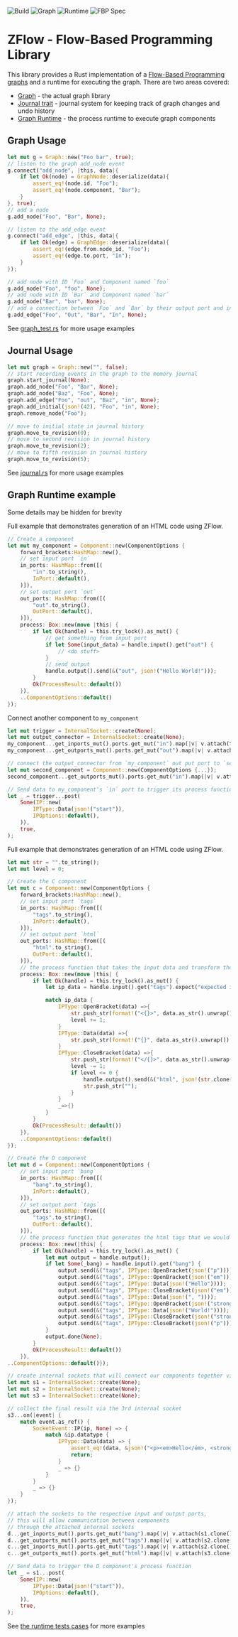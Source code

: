 ![Build](https://github.com/darmie/zflow/actions/workflows/build.yml/badge.svg)
![Graph](https://github.com/darmie/zflow/actions/workflows/graph.yml/badge.svg) 
![Runtime](https://github.com/darmie/zflow/actions/workflows/runtime.yml/badge.svg)
![FBP Spec](https://github.com/darmie/zflow/actions/workflows/fbp.yml/badge.svg)

# ZFlow - Flow-Based Programming Library

This library provides a Rust implementation of a [Flow-Based Programming graphs](https://flow-based.org/) and a runtime for executing the graph. There are two areas covered:

* [Graph](https://github.com/darmie/zflow/blob/main/zflow_graph) - the actual graph library
* [Journal trait](https://github.com/darmie/zflow/blob/main/zflow_graph/src/journal.rs) - journal system for keeping track of graph changes and undo history
* [Graph Runtime](https://github.com/darmie/zflow/blob/main/zflow_runtime) - the process runtime to execute graph components

## Graph Usage 
```rust
let mut g = Graph::new("Foo bar", true);
// listen to the graph add_node event
g.connect("add_node", |this, data|{
    if let Ok(node) = GraphNode::deserialize(data){
        assert_eq!(node.id, "Foo");
        assert_eq!(node.component, "Bar");
    }
}, true);
// add a node
g.add_node("Foo", "Bar", None);

// listen to the add_edge event
g.connect("add_edge", |this, data|{
    if let Ok(edge) = GraphEdge::deserialize(data){
        assert_eq!(edge.from.node_id, "Foo");
        assert_eq!(edge.to.port, "In");
    }
});

// add node with ID `Foo` and Component named `foo`
g.add_node("Foo", "foo", None);
// add node with ID `Bar` and Component named `bar`
g.add_node("Bar", "bar", None);
// add a connection between `Foo` and `Bar` by their output port and input ports respectively.
g.add_edge("Foo", "Out", "Bar", "In", None);
```
See [graph_test.rs](https://github.com/darmie/zflow/blob/main/zflow_graph/src/graph_test.rs) for more usage examples

## Journal Usage
```rs
let mut graph = Graph::new("", false);
// start recording events in the graph to the memory journal
graph.start_journal(None);
graph.add_node("Foo", "Bar", None);
graph.add_node("Baz", "Foo", None);
graph.add_edge("Foo", "out", "Baz", "in", None);
graph.add_initial(json!(42), "Foo", "in", None);
graph.remove_node("Foo");

// move to initial state in journal history
graph.move_to_revision(0);
// move to second revision in journal history
graph.move_to_revision(2);
// move to fifth revision in journal history
graph.move_to_revision(5);
```
See [journal.rs](https://github.com/darmie/zflow/blob/main/zflow_graph/src/journal.rs#L1013) for more usage examples

## Graph Runtime example 
Some details may be hidden for brevity

Full example that demonstrates generation of an HTML code using ZFlow.
```rs
// Create a component
let mut my_component = Component::new(ComponentOptions {
    forward_brackets:HashMap::new(),
    // set input port `in`
    in_ports: HashMap::from([(
        "in".to_string(),
        InPort::default(),
    )]),
    // set output port `out`
    out_ports: HashMap::from([(
        "out".to_string(),
        OutPort::default(),
    )]),
    process: Box::new(move |this| {
        if let Ok(handle) = this.try_lock().as_mut() {
            // get something from input port
            if let Some(input_data) = handle.input().get("out") {
                // <do stuff>
            }
            // send output
            handle.output().send(&("out", json!("Hello World!")));
        }
        Ok(ProcessResult::default())
    }),
    ..ComponentOptions::default()
});
```

Connect another component to `my_component`

```rs
let mut trigger = InternalSocket::create(None);
let mut output_connector = InternalSocket::create(None);
my_component...get_inports_mut().ports.get_mut("in").map(|v| v.attach(trigger.clone(), None));
my_component...get_outports_mut().ports.get_mut("out").map(|v| v.attach(output_connector.clone(), None));

// connect the output_connector from `my_component` out put port to `second_component`'s input port
let mut second_component = Component::new(ComponentOptions {...});
second_component...get_outports_mut().ports.get_mut("in").map(|v| v.attach(output_connector.clone(), None));

// Send data to my_component's `in` port to trigger its process function
let _ = trigger...post(
    Some(IP::new(
        IPType::Data(json!("start")),
        IPOptions::default(),
    )),
    true,
);
```

Full example that demonstrates generation of an HTML code using ZFlow.

```rs
let mut str = "".to_string();
let mut level = 0;

// Create the C component
let mut c = Component::new(ComponentOptions {
    forward_brackets:HashMap::new(),
    // set input port `tags`
    in_ports: HashMap::from([(
        "tags".to_string(),
        InPort::default(),
    )]),
    // set output port `html`
    out_ports: HashMap::from([(
        "html".to_string(),
        OutPort::default(),
    )]),
    // the process function that takes the input data and transform them into an html string that is then sent out via the output port
    process: Box::new(move |this| {
        if let Ok(handle) = this.try_lock().as_mut() {
            let ip_data = handle.input().get("tags").expect("expected inport data").datatype;

            match ip_data {
                IPType::OpenBracket(data) =>{
                    str.push_str(format!("<{}>", data.as_str().unwrap()).as_str());
                    level += 1;
                }
                IPType::Data(data) =>{
                    str.push_str(format!("{}", data.as_str().unwrap()).as_str());
                }
                IPType::CloseBracket(data) =>{
                    str.push_str(format!("</{}>", data.as_str().unwrap()).as_str());
                    level -= 1;
                    if level <= 0 {
                        handle.output().send(&("html", json!(str.clone())));
                        str.push_str("");
                    }
                }
                _=>{}
            }
        }
        Ok(ProcessResult::default())
    }),
    ..ComponentOptions::default()
});

// Create the D component
let mut d = Component::new(ComponentOptions {
    // set input port `bang`
    in_ports: HashMap::from([(
        "bang".to_string(),
        InPort::default(),
    )]),
    // set output port `tags`
    out_ports: HashMap::from([(
        "tags".to_string(),
        OutPort::default(),
    )]),
    // the process function that generates the html tags that we would send to the C component
    process: Box::new(|this| {
        if let Ok(handle) = this.try_lock().as_mut() {
            let mut output = handle.output();
            if let Some(_bang) = handle.input().get("bang") {
                output.send(&("tags", IPType::OpenBracket(json!("p"))));
                output.send(&("tags", IPType::OpenBracket(json!("em"))));
                output.send(&("tags", IPType::Data(json!("Hello"))));
                output.send(&("tags", IPType::CloseBracket(json!("em"))));
                output.send(&("tags", IPType::Data(json!(", "))));
                output.send(&("tags", IPType::OpenBracket(json!("strong"))));
                output.send(&("tags", IPType::Data(json!("World!"))));
                output.send(&("tags", IPType::CloseBracket(json!("strong"))));
                output.send(&("tags", IPType::CloseBracket(json!("p"))));
            }
            output.done(None);
        }
        Ok(ProcessResult::default())
    }),
..ComponentOptions::default()});

// create internal sockets that will connect our components together via their ports
let mut s1 = InternalSocket::create(None);
let mut s2 = InternalSocket::create(None);
let mut s3 = InternalSocket::create(None);

// collect the final result via the 3rd internal socket
s3...on(|event| {
    match event.as_ref() {
        SocketEvent::IP(ip, None) => {
            match &ip.datatype {
                IPType::Data(data) => {
                    assert_eq!(data, &json!("<p><em>Hello</em>, <strong>World!</strong></p>"));
                    return;
                }
                _ => {}
            }
        }
        _ => {}
    }
});

// attach the sockets to the respective input and output ports,
// this will allow communication between components
// through the attached internal sockets
d...get_inports_mut().ports.get_mut("bang").map(|v| v.attach(s1.clone(), None));
d...get_outports_mut().ports.get_mut("tags").map(|v| v.attach(s2.clone(), None));
c...get_inports_mut().ports.get_mut("tags").map(|v| v.attach(s2.clone(), None));
c...get_outports_mut().ports.get_mut("html").map(|v| v.attach(s3.clone(), None));

// Send data to trigger the D component's process function
let _ = s1...post(
    Some(IP::new(
        IPType::Data(json!("start")),
        IPOptions::default(),
    )),
    true,
);
```

See [the runtime tests cases](https://github.com/darmie/zflow/blob/main/zflow_runtime/src/component_test.rs) for more examples
